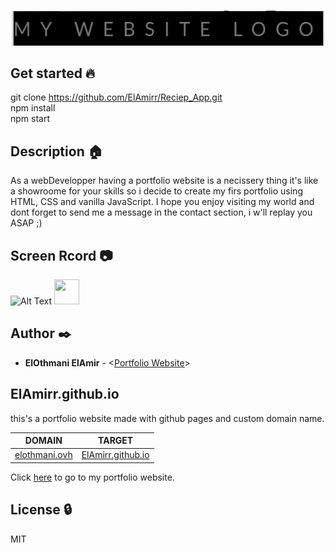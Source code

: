 <h1 align="center"></h1>
<p align="center">
  <img src="https://github.com/ElAmirr/ElAmirr.github.io/blob/main/logo.png"
       alt="logo"
       width="500"
  >
</p>

## Get started :fire:

git clone https://github.com/ElAmirr/Reciep_App.git <br/>
npm install<br/>
npm start

## Description :house:

As a webDevelopper having a portfolio website is a necissery thing it's like a showroome for your skills so i decide to create my firs portfolio using HTML, CSS and vanilla JavaScript. I hope you enjoy visiting my world and dont forget to send me a message in the contact section, i w'll replay you ASAP ;)

## Screen Rcord :camera:

![Alt Text](video.gif)
<img src="video.gif" width="40" height="40" />

## Author :black_nib:

- **ElOthmani ElAmir** - <[Portfolio Website](https://elamirr.github.io/)>

## ElAmirr.github.io

this's a portfolio website made with github pages and custom domain name.

| DOMAIN                                      | TARGET                                          |
| ------------------------------------------- | ----------------------------------------------- |
| [elothmani.ovh](https://www.elothmani.ovh/) | [ElAmirr.github.io](https://www.elothmani.ovh/) |

Click [here](https://www.elothmani.ovh/) to go to my portfolio website.

## License :lock:

MIT
